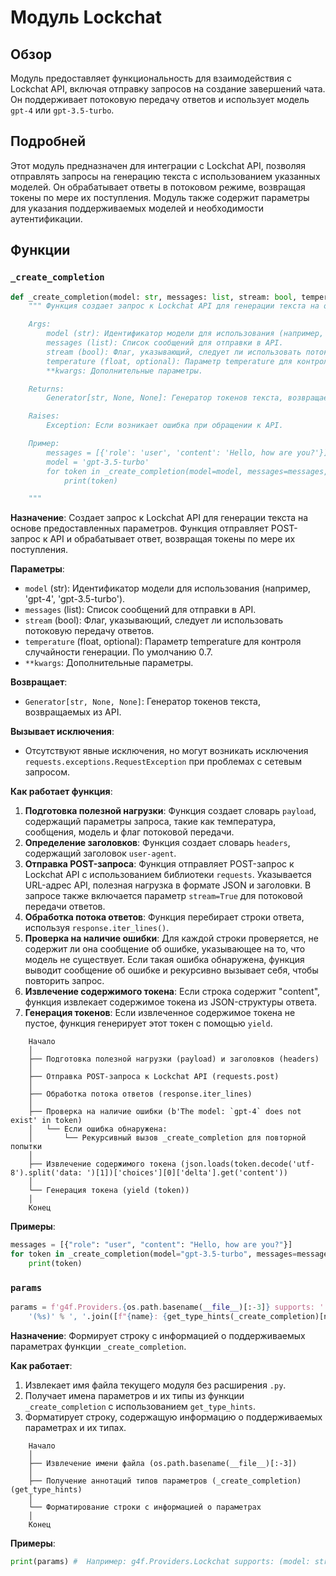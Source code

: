 # Модуль Lockchat

## Обзор

Модуль предоставляет функциональность для взаимодействия с Lockchat API, включая отправку запросов на создание завершений чата. Он поддерживает потоковую передачу ответов и использует модель `gpt-4` или `gpt-3.5-turbo`.

## Подробней

Этот модуль предназначен для интеграции с Lockchat API, позволяя отправлять запросы на генерацию текста с использованием указанных моделей. Он обрабатывает ответы в потоковом режиме, возвращая токены по мере их поступления. Модуль также содержит параметры для указания поддерживаемых моделей и необходимости аутентификации.

## Функции

### `_create_completion`

```python
def _create_completion(model: str, messages: list, stream: bool, temperature: float = 0.7, **kwargs):
    """ Функция создает запрос к Lockchat API для генерации текста на основе предоставленных параметров.

    Args:
        model (str): Идентификатор модели для использования (например, 'gpt-4', 'gpt-3.5-turbo').
        messages (list): Список сообщений для отправки в API.
        stream (bool): Флаг, указывающий, следует ли использовать потоковую передачу ответов.
        temperature (float, optional): Параметр temperature для контроля случайности генерации. По умолчанию 0.7.
        **kwargs: Дополнительные параметры.

    Returns:
        Generator[str, None, None]: Генератор токенов текста, возвращаемых из API.

    Raises:
        Exception: Если возникает ошибка при обращении к API.

    Пример:
        messages = [{'role': 'user', 'content': 'Hello, how are you?'}]
        model = 'gpt-3.5-turbo'
        for token in _create_completion(model=model, messages=messages, stream=True):
            print(token)

    """
```

**Назначение**: Создает запрос к Lockchat API для генерации текста на основе предоставленных параметров. Функция отправляет POST-запрос к API и обрабатывает ответ, возвращая токены по мере их поступления.

**Параметры**:
- `model` (str): Идентификатор модели для использования (например, 'gpt-4', 'gpt-3.5-turbo').
- `messages` (list): Список сообщений для отправки в API.
- `stream` (bool): Флаг, указывающий, следует ли использовать потоковую передачу ответов.
- `temperature` (float, optional): Параметр temperature для контроля случайности генерации. По умолчанию 0.7.
- `**kwargs`: Дополнительные параметры.

**Возвращает**:
- `Generator[str, None, None]`: Генератор токенов текста, возвращаемых из API.

**Вызывает исключения**:
- Отсутствуют явные исключения, но могут возникать исключения `requests.exceptions.RequestException` при проблемах с сетевым запросом.

**Как работает функция**:

1. **Подготовка полезной нагрузки**: Функция создает словарь `payload`, содержащий параметры запроса, такие как температура, сообщения, модель и флаг потоковой передачи.
2. **Определение заголовков**: Функция создает словарь `headers`, содержащий заголовок `user-agent`.
3. **Отправка POST-запроса**: Функция отправляет POST-запрос к Lockchat API с использованием библиотеки `requests`. Указывается URL-адрес API, полезная нагрузка в формате JSON и заголовки. В запросе также включается параметр `stream=True` для потоковой передачи ответов.
4. **Обработка потока ответов**: Функция перебирает строки ответа, используя `response.iter_lines()`.
5. **Проверка на наличие ошибки**: Для каждой строки проверяется, не содержит ли она сообщение об ошибке, указывающее на то, что модель не существует. Если такая ошибка обнаружена, функция выводит сообщение об ошибке и рекурсивно вызывает себя, чтобы повторить запрос.
6. **Извлечение содержимого токена**: Если строка содержит "content", функция извлекает содержимое токена из JSON-структуры ответа.
7. **Генерация токенов**: Если извлеченное содержимое токена не пустое, функция генерирует этот токен с помощью `yield`.

```
    Начало
    │
    ├── Подготовка полезной нагрузки (payload) и заголовков (headers)
    │
    ├── Отправка POST-запроса к Lockchat API (requests.post)
    │
    ├── Обработка потока ответов (response.iter_lines)
    │
    ├── Проверка на наличие ошибки (b'The model: `gpt-4` does not exist' in token)
    │   └── Если ошибка обнаружена:
    │       └── Рекурсивный вызов _create_completion для повторной попытки
    │
    ├── Извлечение содержимого токена (json.loads(token.decode('utf-8').split('data: ')[1])['choices'][0]['delta'].get('content'))
    │
    └── Генерация токена (yield (token))
    │
    Конец
```

**Примеры**:

```python
messages = [{"role": "user", "content": "Hello, how are you?"}]
for token in _create_completion(model="gpt-3.5-turbo", messages=messages, stream=True):
    print(token)
```

### `params`

```python
params = f'g4f.Providers.{os.path.basename(__file__)[:-3]} supports: ' + \
    '(%s)' % ', '.join([f"{name}: {get_type_hints(_create_completion)[name].__name__}" for name in _create_completion.__code__.co_varnames[:_create_completion.__code__.co_argcount]])
```

**Назначение**: Формирует строку с информацией о поддерживаемых параметрах функции `_create_completion`.

**Как работает**:
1. Извлекает имя файла текущего модуля без расширения `.py`.
2. Получает имена параметров и их типы из функции `_create_completion` с использованием `get_type_hints`.
3. Форматирует строку, содержащую информацию о поддерживаемых параметрах и их типах.

```
    Начало
    │
    ├── Извлечение имени файла (os.path.basename(__file__)[:-3])
    │
    ├── Получение аннотаций типов параметров (_create_completion) (get_type_hints)
    │
    └── Форматирование строки с информацией о параметрах
    │
    Конец
```

**Примеры**:

```python
print(params) #  Например: g4f.Providers.Lockchat supports: (model: str, messages: list, stream: bool, temperature: float)